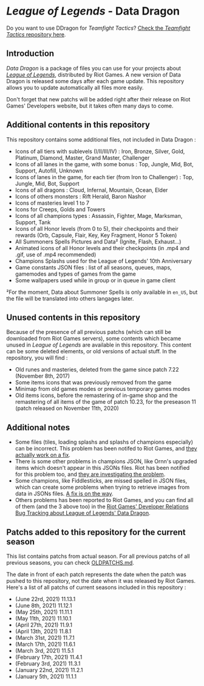 # _League of Legends_ - Data Dragon

Do you want to use DDragon for _Teamfight Tactics_? [Check the _Teamfight Tactics_ repository here](https://github.com/InFinity54/TFT_DDragon).

## Introduction
_Data Dragon_ is a package of files you can use for your projects about [_League of Legends_](https://www.leagueoflegends.com), distributed by Riot Games. A new version of Data Dragon is released some days after each game update. This repository allows you to update automatically all files more easily.

Don't forget that new patchs will be added right after their release on Riot Games' Developers website, but it takes often many days to come.

## Additional contents in this repository
This repository contains some additional files, not included in Data Dragon :

- Icons of all tiers with sublevels (I/II/III/IV) : Iron, Bronze, Silver, Gold, Platinum, Diamond, Master, Grand Master, Challenger
- Icons of all lanes in the game, with some bonus : Top, Jungle, Mid, Bot, Support, Autofill, Unknown
- Icons of lanes in the game, for each tier (from Iron to Challenger) : Top, Jungle, Mid, Bot, Support
- Icons of all dragons : Cloud, Infernal, Mountain, Ocean, Elder
- Icons of others monsters : Rift Herald, Baron Nashor
- Icons of masteries level 1 to 7
- Icons for Creeps, Golds and Towers
- Icons of all champions types : Assassin, Fighter, Mage, Marksman, Support, Tank
- Icons of all Honor levels (from 0 to 5), their checkpoints and their rewards (Orb, Capsule, Flair, Key, Key Fragment, Honor 5 Token)
- All Summoners Spells Pictures and Data² (Ignite, Flash, Exhaust...)
- Animated icons of all Honor levels and their checkpoints (in .mp4 and .gif, use of .mp4 recommended)
- Champions Splashs used for the League of Legends' 10th Anniversary
- Game constants JSON files : list of all seasons, queues, maps, gamemodes and types of games from the game
- Some wallpapers used while in group or in queue in game client

²For the moment, Data about Summoner Spells is only available in `en_US`, but the file will be translated into others langages later. 

## Unused contents in this repository
Because of the presence of all previous patchs (which can still be downloaded from Riot Games servers), some contents which became unused in _League of Legends_ are available in this repository. This content can be some deleted elements, or old versions of actual stuff. In the repository, you will find :

- Old runes and masteries, deleted from the game since patch 7.22 (November 8th, 2017)
- Some items icons that was previously removed from the game
- Minimap from old games modes or previous temporary games modes
- Old items icons, before the remastering of in-game shop and the remastering of all items of the game of patch 10.23, for the preseason 11 (patch released on November 11th, 2020)

## Additional notes
- Some files (tiles, loading splashs and splashs of champions especially) can be incorrect. This problem has been notifed to Riot Games, and [they actually work on a fix](https://github.com/RiotGames/developer-relations/issues/348).
- There is some other problems in champions JSON, like Ornn's upgraded items which doesn't appear in this JSONs files. Riot has been notified for this problem too, and [they are investigating the problem](https://github.com/RiotGames/developer-relations/issues/419).
- Some champions, like Fiddlesticks, are missed spelled in JSON files, which can create some problems when trying to retrieve images from data in JSONs files. [A fix is on the way](https://github.com/RiotGames/developer-relations/issues/83).
- Others problems has been reported to Riot Games, and you can find all of them (and the 3 above too) in the [Riot Games' Developer Relations Bug Tracking about League of Legends' Data Dragon](https://github.com/RiotGames/developer-relations/labels/topic%3A%20ddrag%20lol).

## Patchs added to this repository for the current season
This list contains patchs from actual season. For all previous patchs of all previous seasons, you can check [OLDPATCHS.md](OLDPATCHS.md).

The date in front of each patch represents the date when the patch was pushed to this repository, not the date when it was released by Riot Games. Here's a list of all patchs of current seasons included in this repository :

- (June 22rd, 2021) 11.13.1
- (June 8th, 2021) 11.12.1
- (May 25th, 2021) 11.11.1
- (May 11th, 2021) 11.10.1
- (April 27th, 2021) 11.9.1
- (April 13th, 2021) 11.8.1
- (March 31st, 2021) 11.7.1
- (March 17th, 2021) 11.6.1
- (March 3rd, 2021) 11.5.1
- (February 17th, 2021) 11.4.1
- (February 3rd, 2021) 11.3.1
- (January 22nd, 2021) 11.2.1
- (January 5th, 2021) 11.1.1